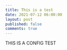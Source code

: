 ```yaml
---
title: This is a test
date: 2021-07-12 06:00:00
layout: post
published: false
comments: true
---
```


THIS IS A CONFIG TEST
